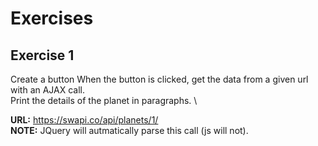 # Exercises
## Exercise 1
Create a button
When the button is clicked, get the data from a given url with an AJAX call. \
Print the details of the planet in paragraphs. \

**URL:** https://swapi.co/api/planets/1/ \
**NOTE:** JQuery will autmatically parse this call (js will not).
